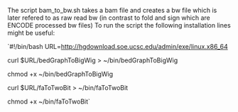 The script bam_to_bw.sh takes a bam file and creates a bw file which is later refered to as raw read bw (in contrast to fold and sign which are ENCODE processed bw files)
To run the script the following installation lines might be useful:

`#!/bin/bash
URL=http://hgdownload.soe.ucsc.edu/admin/exe/linux.x86_64

curl $URL/bedGraphToBigWig > ~/bin/bedGraphToBigWig

chmod +x ~/bin/bedGraphToBigWig

curl $URL/faToTwoBit > ~/bin/faToTwoBit

chmod +x ~/bin/faToTwoBit`

